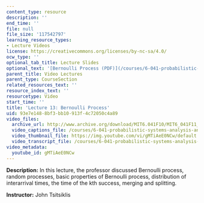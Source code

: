 ```yaml
---
content_type: resource
description: ''
end_time: ''
file: null
file_size: '117542797'
learning_resource_types:
- Lecture Videos
license: https://creativecommons.org/licenses/by-nc-sa/4.0/
ocw_type: ''
optional_tab_title: Lecture Slides
optional_text: '[Bernoulli Process (PDF)](/courses/6-041-probabilistic-systems-analysis-and-applied-probability-fall-2010/resources/mit6_041f10_l13)'
parent_title: Video Lectures
parent_type: CourseSection
related_resources_text: ''
resource_index_text: ''
resourcetype: Video
start_time: ''
title: 'Lecture 13: Bernoulli Process'
uid: 93e7e148-8bf3-bb10-913f-4c72050c4a89
video_files:
  archive_url: http://www.archive.org/download/MIT6.041F10/MIT6_041F11_lec13_300k.mp4
  video_captions_file: /courses/6-041-probabilistic-systems-analysis-and-applied-probability-fall-2010/26226eddee3351d2a19e749d1004c011_gMTiAeE0NCw.vtt
  video_thumbnail_file: https://img.youtube.com/vi/gMTiAeE0NCw/default.jpg
  video_transcript_file: /courses/6-041-probabilistic-systems-analysis-and-applied-probability-fall-2010/760e8ecd13adf7e542f49fec317c00eb_gMTiAeE0NCw.pdf
video_metadata:
  youtube_id: gMTiAeE0NCw
---
```


**Description:** In this lecture, the professor discussed Bernoulli process, random processes, basic properties of Bernoulli process, distribution of interarrival times, the time of the kth success, merging and splitting.

**Instructor:** John Tsitsiklis

